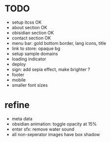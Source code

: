 # TODO 
- setup itcss   OK
- about section OK
- obisidian section OK
- contact section   OK
- menu bar: gold bottom border, lang icons, title
- link to store: opaque bg
- setup sample domains
- loading indicator
- deploy
- sign: add sepia effect, make brighter ?
- footer
- mobile
- smaller font sizes

# refine
- meta data
- obsidian animation: toggle opacity at 15%
- enter sfx: remove water sound
- all non-seperator images have box shadow